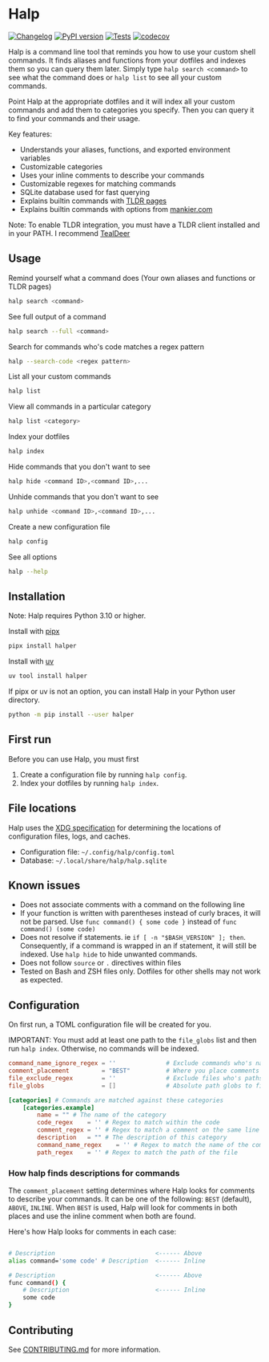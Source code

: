 # Halp

[![Changelog](https://img.shields.io/github/v/release/natelandau/halp?include_prereleases&label=changelog)](https://github.com/natelandau/halp/releases) [![PyPI version](https://badge.fury.io/py/halper.svg)](https://badge.fury.io/py/halper) [![Tests](https://github.com/natelandau/halp/actions/workflows/test.yml/badge.svg)](https://github.com/natelandau/halp/actions/workflows/test.yml) [![codecov](https://codecov.io/gh/natelandau/halp/graph/badge.svg?token=NHBKL0B6CL)](https://codecov.io/gh/natelandau/halp)

Halp is a command line tool that reminds you how to use your custom shell commands. It finds aliases and functions from your dotfiles and indexes them so you can query them later. Simply type `halp search <command>` to see what the command does or `halp list` to see all your custom commands.

Point Halp at the appropriate dotfiles and it will index all your custom commands and add them to categories you specify. Then you can query it to find your commands and their usage.

Key features:

-   Understands your aliases, functions, and exported environment variables
-   Customizable categories
-   Uses your inline comments to describe your commands
-   Customizable regexes for matching commands
-   SQLite database used for fast querying
-   Explains builtin commands with [TLDR pages](https://tldr.sh/)
-   Explains builtin commands with options from [mankier.com](https://www.mankier.com/)

Note: To enable TLDR integration, you must have a TLDR client installed and in your PATH. I recommend [TealDeer](https://github.com/dbrgn/tealdeer)

## Usage

Remind yourself what a command does (Your own aliases and functions or TLDR pages)

```bash
halp search <command>
```

See full output of a command

```bash
halp search --full <command>
```

Search for commands who's code matches a regex pattern

```bash
halp --search-code <regex pattern>
```

List all your custom commands

```bash
halp list
```

View all commands in a particular category

```bash
halp list <category>
```

Index your dotfiles

```bash
halp index
```

Hide commands that you don't want to see

```bash
halp hide <command ID>,<command ID>,...
```

Unhide commands that you don't want to see

```bash
halp unhide <command ID>,<command ID>,...
```

Create a new configuration file

```bash
halp config
```

See all options

```bash
halp --help
```

## Installation

Note: Halp requires Python 3.10 or higher.

Install with [pipx](https://pipx.pypa.io/)

```bash
pipx install halper
```

Install with [uv](https://docs.astral.sh/uv/)

```bash
uv tool install halper
```

If pipx or uv is not an option, you can install Halp in your Python user directory.

```bash
python -m pip install --user halper
```

## First run

Before you can use Halp, you must first

1. Create a configuration file by running `halp config`.
2. Index your dotfiles by running `halp index`.

## File locations

Halp uses the [XDG specification](https://specifications.freedesktop.org/basedir-spec/latest/) for determining the locations of configuration files, logs, and caches.

-   Configuration file: `~/.config/halp/config.toml`
-   Database: `~/.local/share/halp/halp.sqlite`

## Known issues

-   Does not associate comments with a command on the following line
-   If your function is written with parentheses instead of curly braces, it will not be parsed. Use `func command() { some code }` instead of `func command() (some code)`
-   Does not resolve if statements. ie `if [ -n "$BASH_VERSION" ]; then`. Consequently, if a command is wrapped in an if statement, it will still be indexed. Use `halp hide` to hide unwanted commands.
-   Does not follow `source` or `.` directives within files
-   Tested on Bash and ZSH files only. Dotfiles for other shells may not work as expected.

## Configuration

On first run, a TOML configuration file will be created for you.

IMPORTANT: You must add at least one path to the `file_globs` list and then run `halp index`. Otherwise, no commands will be indexed.

```toml
command_name_ignore_regex = ''              # Exclude commands who's names match this regex
comment_placement         = "BEST"          # Where you place comments to describe your code. One of "BEST", "ABOVE", "INLINE"
file_exclude_regex        = ''              # Exclude files who's paths match this regex
file_globs                = []              # Absolute path globs to files to parse for commands

[categories] # Commands are matched against these categories
    [categories.example]
        name = "" # The name of the category
        code_regex    = '' # Regex to match within the code
        comment_regex = '' # Regex to match a comment on the same line as an alias/function definition or a comment on the first line of a function
        description   = "" # The description of this category
        command_name_regex    = '' # Regex to match the name of the command
        path_regex    = '' # Regex to match the path of the file
```

### How halp finds descriptions for commands

The `comment_placement` setting determines where Halp looks for comments to describe your commands. It can be one of the following: `BEST` (default), `ABOVE`, `INLINE`. When `BEST` is used, Halp will look for comments in both places and use the inline comment when both are found.

Here's how Halp looks for comments in each case:

```bash

# Description                            <------ Above
alias command='some code' # Description  <------ Inline

# Description                            <------ Above
func command() {
    # Description                        <------ Inline
    some code
}
```

## Contributing

See [CONTRIBUTING.md](CONTRIBUTING.md) for more information.

